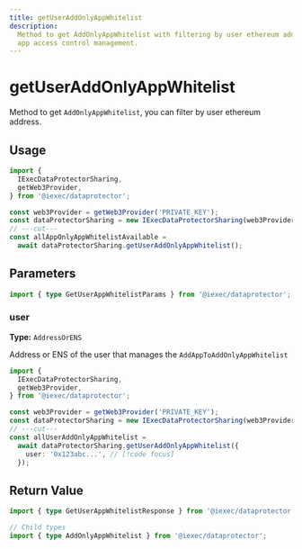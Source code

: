 ```yaml
---
title: getUserAddOnlyAppWhitelist
description:
  Method to get AddOnlyAppWhitelist with filtering by user ethereum address for
  app access control management.
---
```


# getUserAddOnlyAppWhitelist

Method to get `AddOnlyAppWhitelist`, you can filter by user ethereum address.

## Usage

```ts twoslash
import {
  IExecDataProtectorSharing,
  getWeb3Provider,
} from '@iexec/dataprotector';

const web3Provider = getWeb3Provider('PRIVATE_KEY');
const dataProtectorSharing = new IExecDataProtectorSharing(web3Provider);
// ---cut---
const allAppOnlyAppWhitelistAvailable =
  await dataProtectorSharing.getUserAddOnlyAppWhitelist();
```

## Parameters

```ts twoslash
import { type GetUserAppWhitelistParams } from '@iexec/dataprotector';
```

### user <OptionalBadge />

**Type:** `AddressOrENS`

Address or ENS of the user that manages the `AddAppToAddOnlyAppWhitelist`

```ts twoslash
import {
  IExecDataProtectorSharing,
  getWeb3Provider,
} from '@iexec/dataprotector';

const web3Provider = getWeb3Provider('PRIVATE_KEY');
const dataProtectorSharing = new IExecDataProtectorSharing(web3Provider);
// ---cut---
const allUserAddOnlyAppWhitelist =
  await dataProtectorSharing.getUserAddOnlyAppWhitelist({
    user: '0x123abc...', // [!code focus]
  });
```

## Return Value

```ts twoslash
import { type GetUserAppWhitelistResponse } from '@iexec/dataprotector';

// Child types
import { type AddOnlyAppWhitelist } from '@iexec/dataprotector';
```

<script setup>
import OptionalBadge from '@/components/OptionalBadge.vue'
</script>
